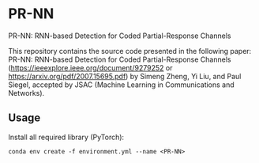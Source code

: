 # PR-NN
PR-NN: RNN-based Detection for Coded Partial-Response Channels

This repository contains the source code presented in the following paper: PR-NN: RNN-based Detection for Coded Partial-Response Channels (https://ieeexplore.ieee.org/document/9279252 or https://arxiv.org/pdf/2007.15695.pdf) by Simeng Zheng, Yi Liu, and Paul Siegel, accepted by JSAC (Machine Learning in Communications and Networks).

## Usage
Install all required library (PyTorch):

```
conda env create -f environment.yml --name <PR-NN>
```
